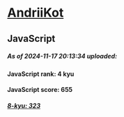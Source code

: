 # [AndriiKot](https://www.codewars.com/users/AndriiKot) 
## JavaScript
##### As of 2024-11-17 20:13:34 uploaded:
#### JavaScript rank: 4 kyu
#### JavaScript score: 655
##### [8-kyu: 323](https://github.com/AndriiKot/JavaScript__CodeWars/tree/main/kyu-8)
